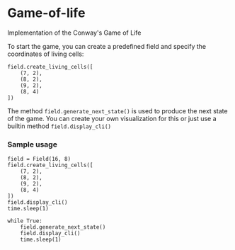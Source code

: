 # Game-of-life
Implementation of the Conway's Game of Life

To start the game, you can create a predefined field and specify the coordinates of living cells:
```
field.create_living_cells([
    (7, 2),
    (8, 2),
    (9, 2),
    (8, 4)
])
```

The method `field.generate_next_state()` is used to produce the next state of the game.
You can create your own visualization for this or just use a builtin method `field.display_cli()`

### Sample usage
```
field = Field(16, 8)
field.create_living_cells([
    (7, 2),
    (8, 2),
    (9, 2),
    (8, 4)
])
field.display_cli()
time.sleep(1)
    
while True:
    field.generate_next_state()
    field.display_cli()
    time.sleep(1)
```
